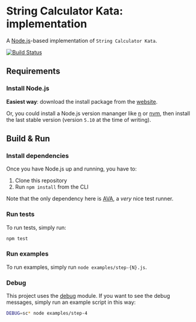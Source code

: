 
# String Calculator Kata: implementation

A [Node.js](https://nodejs.org)-based implementation of `String Calculator Kata`.

[![Build Status](https://travis-ci.org/mpangrazzi/string-calculator-kata.svg?branch=master)](https://travis-ci.org/mpangrazzi/string-calculator-kata)


## Requirements 

### Install Node.js

**Easiest way**: download the install package from the [website](https://nodejs.org/en/).

Or, you could install a Node.js version mananger like [n](https://github.com/tj/n) or [nvm](https://github.com/creationix/nvm), then install the last stable version (version `5.10` at the time of writing).


## Build & Run

### Install dependencies

Once you have Node.js up and running, you have to:

1. Clone this repository
2. Run `npm install` from the CLI

Note that the only dependency here is [AVA](https://github.com/sindresorhus/ava), a *very* nice test runner.

### Run tests

To run tests, simply run:

```bash
npm test
```

### Run examples

To run examples, simply run `node examples/step-{N}.js`.


### Debug

This project uses the [debug](https://github.com/visionmedia/debug) module. If you want to see the debug messages, simply run an example script in this way:

```bash
DEBUG=sc* node examples/step-4
```
